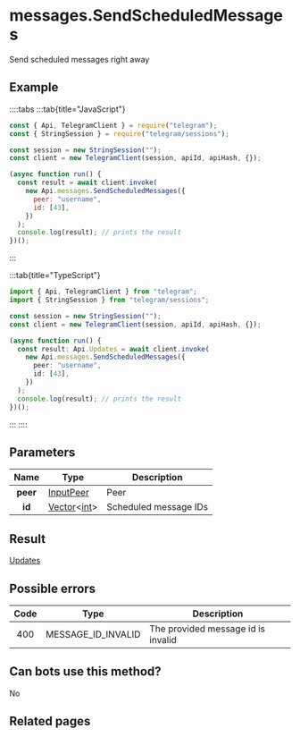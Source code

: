 # messages.SendScheduledMessages

Send scheduled messages right away

## Example

::::tabs
:::tab{title="JavaScript"}

```js
const { Api, TelegramClient } = require("telegram");
const { StringSession } = require("telegram/sessions");

const session = new StringSession("");
const client = new TelegramClient(session, apiId, apiHash, {});

(async function run() {
  const result = await client.invoke(
    new Api.messages.SendScheduledMessages({
      peer: "username",
      id: [43],
    })
  );
  console.log(result); // prints the result
})();
```

:::

:::tab{title="TypeScript"}

```ts
import { Api, TelegramClient } from "telegram";
import { StringSession } from "telegram/sessions";

const session = new StringSession("");
const client = new TelegramClient(session, apiId, apiHash, {});

(async function run() {
  const result: Api.Updates = await client.invoke(
    new Api.messages.SendScheduledMessages({
      peer: "username",
      id: [43],
    })
  );
  console.log(result); // prints the result
})();
```

:::
::::

## Parameters

|   Name   | Type                                                                                           | Description           |
| :------: | ---------------------------------------------------------------------------------------------- | --------------------- |
| **peer** | [InputPeer](https://core.telegram.org/type/InputPeer)                                          | Peer                  |
|  **id**  | [Vector](https://core.telegram.org/type/Vector%20t)<[int](https://core.telegram.org/type/int)> | Scheduled message IDs |

## Result

[Updates](https://core.telegram.org/type/Updates)

## Possible errors

| Code | Type               | Description                        |
| :--: | ------------------ | ---------------------------------- |
| 400  | MESSAGE_ID_INVALID | The provided message id is invalid |

## Can bots use this method?

No

## Related pages

